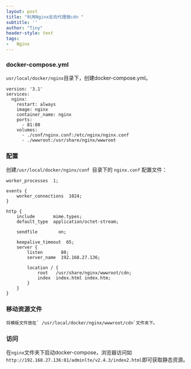 ```yaml
---
layout: post 
title: "利用Nginx反向代理做cdn " 
subtitle: '' 
author: "Tiny"
header-style: text 
tags:
-   Nginx
---
```


### docker-compose.yml
`usr/local/docker/nginx`目录下，创建docker-compose.yml。

```
version: '3.1'
services:
  nginx:
    restart: always
    image: nginx
    container_name: nginx
    ports:
      - 81:80
    volumes:
      - ./conf/nginx.conf:/etc/nginx/nginx.conf
      - ./wwwroot:/usr/share/nginx/wwwroot
```

### 配置
创建`/usr/local/docker/nginx/conf `目录下的 `nginx.conf` 配置文件：

```
worker_processes  1;

events {
    worker_connections  1024;
}

http {
    include       mime.types;
    default_type  application/octet-stream;

    sendfile        on;
    
    keepalive_timeout  65;
    server {
        listen       80;
        server_name  192.168.27.136;

        location / {
            root   /usr/share/nginx/wwwroot/cdn;
            index  index.html index.htm;
        }
    }
}
```

### 移动资源文件 

    将模板文件放在` /usr/local/docker/nginx/wwwroot/cdn`文件夹下。

### 访问

在`nginx`文件夹下启动docker-compose，浏览器访问如`http://192.168.27.136:81/adminlte/v2.4.3/index2.html`即可获取静态资源。